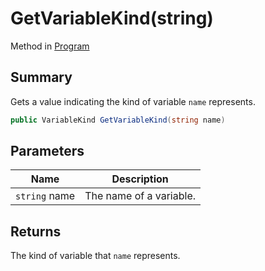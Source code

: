 # GetVariableKind(string)

Method in [Program](yarn.program.md)

## Summary

Gets a value indicating the kind of variable `name` represents.

```csharp
public VariableKind GetVariableKind(string name)
```

## Parameters

| Name          | Description             |
| ------------- | ----------------------- |
| `string` name | The name of a variable. |

## Returns

The kind of variable that `name` represents.
